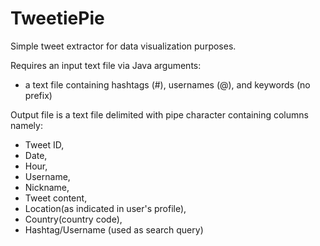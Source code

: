 # TweetiePie
Simple tweet extractor for data visualization purposes. 

Requires an input text file via Java arguments:
- a text file containing hashtags (#), usernames (@), and keywords (no prefix)

Output file is a text file delimited with pipe character containing columns namely:
- Tweet ID,
- Date,
- Hour,
- Username,
- Nickname,
- Tweet content,
- Location(as indicated in user's profile),
- Country(country code),
- Hashtag/Username (used as search query)
